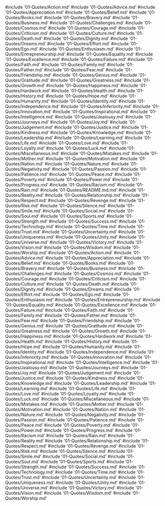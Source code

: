 #include '01-Quotes/Action.md'
#include '01-Quotes/Advice.md'
#include '01-Quotes/Appreciation.md'
#include '01-Quotes/Belief.md'
#include '01-Quotes/Books.md'
#include '01-Quotes/Bravery.md'
#include '01-Quotes/Business.md'
#include '01-Quotes/Challenges.md'
#include '01-Quotes/Cosmos.md'
#include '01-Quotes/Courage.md'
#include '01-Quotes/Criticism.md'
#include '01-Quotes/Culture.md'
#include '01-Quotes/Death.md'
#include '01-Quotes/Dignity.md'
#include '01-Quotes/Dreams.md'
#include '01-Quotes/Effort.md'
#include '01-Quotes/Ego.md'
#include '01-Quotes/Enthusiasm.md'
#include '01-Quotes/Entrepreneurship.md'
#include '01-Quotes/Equality.md'
#include '01-Quotes/Excellence.md'
#include '01-Quotes/Failure.md'
#include '01-Quotes/Faith.md'
#include '01-Quotes/Family.md'
#include '01-Quotes/Father.md'
#include '01-Quotes/Fear.md'
#include '01-Quotes/Friendship.md'
#include '01-Quotes/Genius.md'
#include '01-Quotes/Gratitude.md'
#include '01-Quotes/Greatness.md'
#include '01-Quotes/Growth.md'
#include '01-Quotes/Happiness.md'
#include '01-Quotes/Hardwork.md'
#include '01-Quotes/Health.md'
#include '01-Quotes/History.md'
#include '01-Quotes/Hope.md'
#include '01-Quotes/Humanity.md'
#include '01-Quotes/Identity.md'
#include '01-Quotes/Independence.md'
#include '01-Quotes/Inferiority.md'
#include '01-Quotes/Innovation.md'
#include '01-Quotes/Inspirational.md'
#include '01-Quotes/Intelligence.md'
#include '01-Quotes/Jealousy.md'
#include '01-Quotes/Journeys.md'
#include '01-Quotes/Joy.md'
#include '01-Quotes/Judgement.md'
#include '01-Quotes/Justice.md'
#include '01-Quotes/Kindness.md'
#include '01-Quotes/Knowledge.md'
#include '01-Quotes/Leadership.md'
#include '01-Quotes/Learning.md'
#include '01-Quotes/Life.md'
#include '01-Quotes/Love.md'
#include '01-Quotes/Loyalty.md'
#include '01-Quotes/Luck.md'
#include '01-Quotes/Miscellaneous.md'
#include '01-Quotes/Mistakes.md'
#include '01-Quotes/Mother.md'
#include '01-Quotes/Motivation.md'
#include '01-Quotes/Nation.md'
#include '01-Quotes/Nature.md'
#include '01-Quotes/Negativity.md'
#include '01-Quotes/Passion.md'
#include '01-Quotes/Patience.md'
#include '01-Quotes/Peace.md'
#include '01-Quotes/Poverty.md'
#include '01-Quotes/Power.md'
#include '01-Quotes/Progress.md'
#include '01-Quotes/Racism.md'
#include '01-Quotes/Rain.md'
#include '01-Quotes/README.md.md'
#include '01-Quotes/Reality.md'
#include '01-Quotes/Relationship.md'
#include '01-Quotes/Respect.md'
#include '01-Quotes/Revenge.md'
#include '01-Quotes/Risk.md'
#include '01-Quotes/Silence.md'
#include '01-Quotes/Smile.md'
#include '01-Quotes/Social.md'
#include '01-Quotes/Soul.md'
#include '01-Quotes/Sports.md'
#include '01-Quotes/Strength.md'
#include '01-Quotes/Success.md'
#include '01-Quotes/Technology.md'
#include '01-Quotes/Time.md'
#include '01-Quotes/Trust.md'
#include '01-Quotes/Uncertainty.md'
#include '01-Quotes/Uniqueness.md'
#include '01-Quotes/Unity.md'
#include '01-Quotes/Universe.md'
#include '01-Quotes/Victory.md'
#include '01-Quotes/Vision.md'
#include '01-Quotes/Wisdom.md'
#include '01-Quotes/Worship.md'
#include '01-Quotes/Action.md'
#include '01-Quotes/Advice.md'
#include '01-Quotes/Appreciation.md'
#include '01-Quotes/Belief.md'
#include '01-Quotes/Books.md'
#include '01-Quotes/Bravery.md'
#include '01-Quotes/Business.md'
#include '01-Quotes/Challenges.md'
#include '01-Quotes/Cosmos.md'
#include '01-Quotes/Courage.md'
#include '01-Quotes/Criticism.md'
#include '01-Quotes/Culture.md'
#include '01-Quotes/Death.md'
#include '01-Quotes/Dignity.md'
#include '01-Quotes/Dreams.md'
#include '01-Quotes/Effort.md'
#include '01-Quotes/Ego.md'
#include '01-Quotes/Enthusiasm.md'
#include '01-Quotes/Entrepreneurship.md'
#include '01-Quotes/Equality.md'
#include '01-Quotes/Excellence.md'
#include '01-Quotes/Failure.md'
#include '01-Quotes/Faith.md'
#include '01-Quotes/Family.md'
#include '01-Quotes/Father.md'
#include '01-Quotes/Fear.md'
#include '01-Quotes/Friendship.md'
#include '01-Quotes/Genius.md'
#include '01-Quotes/Gratitude.md'
#include '01-Quotes/Greatness.md'
#include '01-Quotes/Growth.md'
#include '01-Quotes/Happiness.md'
#include '01-Quotes/Hardwork.md'
#include '01-Quotes/Health.md'
#include '01-Quotes/History.md'
#include '01-Quotes/Hope.md'
#include '01-Quotes/Humanity.md'
#include '01-Quotes/Identity.md'
#include '01-Quotes/Independence.md'
#include '01-Quotes/Inferiority.md'
#include '01-Quotes/Innovation.md'
#include '01-Quotes/Inspirational.md'
#include '01-Quotes/Intelligence.md'
#include '01-Quotes/Jealousy.md'
#include '01-Quotes/Journeys.md'
#include '01-Quotes/Joy.md'
#include '01-Quotes/Judgement.md'
#include '01-Quotes/Justice.md'
#include '01-Quotes/Kindness.md'
#include '01-Quotes/Knowledge.md'
#include '01-Quotes/Leadership.md'
#include '01-Quotes/Learning.md'
#include '01-Quotes/Life.md'
#include '01-Quotes/Love.md'
#include '01-Quotes/Loyalty.md'
#include '01-Quotes/Luck.md'
#include '01-Quotes/Miscellaneous.md'
#include '01-Quotes/Mistakes.md'
#include '01-Quotes/Mother.md'
#include '01-Quotes/Motivation.md'
#include '01-Quotes/Nation.md'
#include '01-Quotes/Nature.md'
#include '01-Quotes/Negativity.md'
#include '01-Quotes/Passion.md'
#include '01-Quotes/Patience.md'
#include '01-Quotes/Peace.md'
#include '01-Quotes/Poverty.md'
#include '01-Quotes/Power.md'
#include '01-Quotes/Progress.md'
#include '01-Quotes/Racism.md'
#include '01-Quotes/Rain.md'
#include '01-Quotes/Reality.md'
#include '01-Quotes/Relationship.md'
#include '01-Quotes/Respect.md'
#include '01-Quotes/Revenge.md'
#include '01-Quotes/Risk.md'
#include '01-Quotes/Silence.md'
#include '01-Quotes/Smile.md'
#include '01-Quotes/Social.md'
#include '01-Quotes/Soul.md'
#include '01-Quotes/Sports.md'
#include '01-Quotes/Strength.md'
#include '01-Quotes/Success.md'
#include '01-Quotes/Technology.md'
#include '01-Quotes/Time.md'
#include '01-Quotes/Trust.md'
#include '01-Quotes/Uncertainty.md'
#include '01-Quotes/Uniqueness.md'
#include '01-Quotes/Unity.md'
#include '01-Quotes/Universe.md'
#include '01-Quotes/Victory.md'
#include '01-Quotes/Vision.md'
#include '01-Quotes/Wisdom.md'
#include '01-Quotes/Worship.md'
